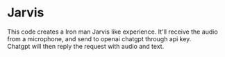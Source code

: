 # Jarvis

This code creates a Iron man Jarvis like experience. 
It'll receive the audio from a microphone, and send to openai chatgpt through api key.  
Chatgpt will then reply the request with audio and text.
